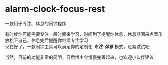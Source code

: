 # alarm-clock-focus-rest
一款用于专注、休息的闹钟程序

有时候你可能需要专注一段时间来学习，时间到了提醒你休息，休息期间来点音乐放松下自己，休息完后提醒你继续专注学习  
现在好了，一款闹钟工具可以满足你的定制化 ***专注-休息*** 模式，赶紧试试吧  

当然，目前的功能非常的简陋，日后博主会慢慢完善起来，也欢迎小伙伴建议
